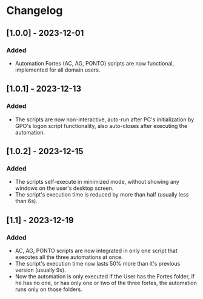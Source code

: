 # Changelog

## [1.0.0] - 2023-12-01
### Added
- Automation Fortes (AC, AG, PONTO) scripts are now functional, implemented for all domain users.

## [1.0.1] - 2023-12-13
### Added
- The scripts are now non-interactive, auto-run after PC's initialization by GPO's logon script functionality, also auto-closes after executing the automation.

## [1.0.2] - 2023-12-15
### Added
- The scripts self-execute in minimized mode, without showing any windows on the user's desktop screen.
- The script's execution time is reduced by more than half (usually less than 6s).

## [1.1] - 2023-12-19
### Added
- AC, AG, PONTO scripts are now integrated in only one script that executes all the three automations at once.
- The script's execution time now lasts 50% more than it's previous version (usually 9s).
- Now the automation is only executed if the User has the Fortes folder, if he has no one, or has only one or two of the three fortes, the automation runs only on those folders.  
